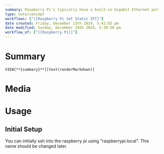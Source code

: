```yaml
---
summary: Raspberry Pi's typically have a built-in Gigabit Ethernet port for wired connections, as well as onboard Wi-Fi and bluetooth capabilities.
type: note/concept
workflows: ["[[Raspberry Pi Set Static IP]]"]
date created: Friday, December 13th 2024, 5:42:03 pm
date modified: Sunday, December 29th 2024, 5:39:56 pm
workflow_of: ["[[Raspberry Pi]]"]
---
```

# Summary
`VIEW[**{summary}**][text(renderMarkdown)]`

# Media
# Usage
## Initial Setup
You can initially ssh into the raspberry pi using "raspberrypi.local". This name should be changed later.